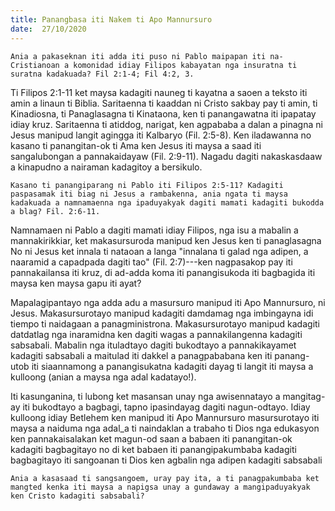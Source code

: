 ```yaml
---
title: Panangbasa iti Nakem ti Apo Mannursuro
date:  27/10/2020
---
```


`Ania a pakaseknan iti adda iti puso ni Pablo maipapan iti na-Cristianoan a komonidad idiay Filipos kabayatan nga insuratna ti suratna kadakuada? Fil 2:1-4; Fil 4:2, 3.`

Ti Filipos 2:1-11 ket maysa kadagiti nauneg ti kayatna a saoen a teksto iti amin a linaun ti Biblia. Saritaenna ti kaaddan ni Cristo sakbay pay ti amin, ti Kinadiosna, ti Panaglasagna ti Kinataona, ken ti panangawatna iti ipapatay idiay kruz. Saritaenna ti atiddog, narigat, ken agpababa a dalan a pinagna ni Jesus manipud langit agingga iti Kalbaryo (Fil. 2:5-8). Ken iladawanna no kasano ti panangitan-ok ti Ama ken Jesus iti maysa a saad iti sangalubongan a pannakaidayaw (Fil. 2:9-11). Nagadu dagiti nakaskasdaaw a kinapudno a nairaman kadagitoy a bersikulo.

`Kasano ti panangiparang ni Pablo iti Filipos 2:5-11? Kadagiti paspasamak iti biag ni Jesus a rambakenna, ania ngata ti maysa kadakuada a namnamaenna nga ipaduyakyak dagiti mamati kadagiti bukodda a blag? Fil. 2:6-11.`

Namnamaen ni Pablo a dagiti mamati idiay Filipos, nga isu a mabalin a mannakirikkiar, ket makasursuroda manipud ken Jesus ken ti panaglasagna No ni Jesus ket innala ti nataoan a langa "innalana ti galad nga adipen, a naaramid a capadpada dagiti tao" (Fil. 2:7)---ken nagpasakop pay iti pannakailansa iti kruz, di ad-adda koma iti panangisukoda iti bagbagida iti maysa ken maysa gapu iti ayat?

Mapalagipantayo nga adda adu a masursuro manipud iti Apo Mannursuro, ni Jesus. Makasursurotayo manipud kadagiti damdamag nga imbingayna idi tiempo ti naidagaan a panagministrona. Makasursurotayo manipud kadagiti datdatlag nga inaramidna ken dagiti wagas a pannakilangenna kadagiti sabsabali. Mabalin nga ituladtayo dagiti bukodtayo a pannakikayamet kadagiti sabsabali a maitulad iti dakkel a panagpababana ken iti panang- utob iti siaannamong a panangisukatna kadagiti dayag ti langit iti maysa a kulloong (anian a maysa nga adal kadatayo!).

Iti kasunganina, ti lubong ket masansan unay nga awisennatayo a mangitag- ay iti bukodtayo a bagbagi, tapno ipasindayag dagiti nagun-odtayo. Idiay kulloong idiay Betlehem ken manipud iti Apo Mannursuro masursurotayo iti maysa a naiduma nga adal_a ti naindaklan a trabaho ti Dios nga edukasyon ken pannakaisalakan ket magun-od saan a babaen iti panangitan-ok kadagiti bagbagitayo no di ket babaen iti panangipakumbaba kadagiti bagbagitayo iti sangoanan ti Dios ken agbalin nga adipen kadagiti sabsabali

`Ania a kasasaad ti sangsangoem, uray pay ita, a ti panagpakumbaba ket mangted kenka iti maysa a napigsa unay a gundaway a mangipaduyakyak ken Cristo kadagiti sabsabali?`
